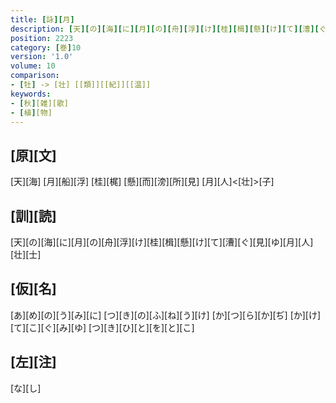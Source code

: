 ```yaml
---
title: [詠][月]
description: [天][の][海][に][月][の][舟][浮][け][桂][楫][懸][け][て][漕][ぐ][見][ゆ][月][人][壮][士]
position: 2223
category: [巻]10
version: '1.0'
volume: 10
comparison:
- [牡] -> [壮] [[類]][[紀]][[温]]
keywords:
- [秋][雑][歌]
- [植][物]
---
```


## [原][文]

[天][海] [月][船][浮] [桂][梶] [懸][而][滂][所][見] [月][人]<[壮]>[子]

## [訓][読]

[天][の][海][に][月][の][舟][浮][け][桂][楫][懸][け][て][漕][ぐ][見][ゆ][月][人][壮][士]

## [仮][名]

[あ][め][の][う][み][に] [つ][き][の][ふ][ね][う][け] [か][つ][ら][か][ぢ] [か][け][て][こ][ぐ][み][ゆ] [つ][き][ひ][と][を][と][こ]

## [左][注]

[な][し]
